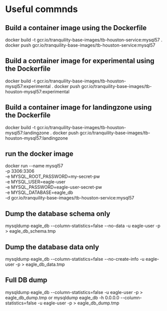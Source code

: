 # Useful commnds
## Build a container image using the Dockerfile
docker build -t gcr.io/tranquility-base-images/tb-houston-service:mysql57 .
docker push gcr.io/tranquility-base-images/tb-houston-service:mysql57

## Build a container image for experimental using the Dockerfile
docker build -t gcr.io/tranquility-base-images/tb-houston-mysql57:experimental .
docker push gcr.io/tranquility-base-images/tb-houston-mysql57:experimental

## Build a container image for landingzone using the Dockerfile
docker build -t gcr.io/tranquility-base-images/tb-houston-mysql57:landingzone .
docker push gcr.io/tranquility-base-images/tb-houston-mysql57:landingzone

## run the docker image
docker run --name mysql57 \
    -p 3306:3306 \
    -e MYSQL_ROOT_PASSWORD=my-secret-pw \
    -e MYSQL_USER=eagle-user \
    -e MYSQL_PASSWORD=eagle-user-secret-pw \
    -e MYSQL_DATABASE=eagle_db \
    -d gcr.io/tranquility-base-images/tb-houston-service:mysql57

## Dump the database schema only
mysqldump eagle_db --column-statistics=false --no-data -u eagle-user -p > eagle_db_schema.tmp

## Dump the database data only
mysqldump eagle_db --column-statistics=false --no-create-info -u eagle-user -p > eagle_db_data.tmp

## Full DB dump
mysqldump eagle_db --column-statistics=false -u eagle-user -p > eagle_db_dump.tmp
or
mysqldump eagle_db -h 0.0.0.0 --column-statistics=false -u eagle-user -p > eagle_db_dump.tmp
